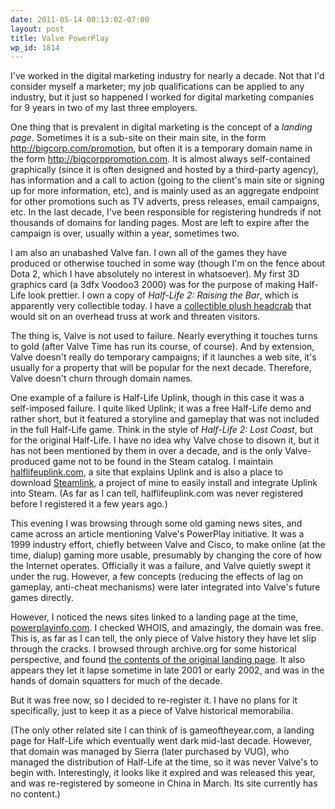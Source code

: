 ```yaml
---
date: 2011-05-14 00:13:02-07:00
layout: post
title: Valve PowerPlay
wp_id: 1814
---
```

I've worked in the digital marketing industry for nearly a decade. Not that I'd consider myself a marketer; my job qualifications can be applied to any industry, but it just so happened I worked for digital marketing companies for 9 years in two of my last three employers.

One thing that is prevalent in digital marketing is the concept of a _landing page_. Sometimes it is a sub-site on their main site, in the form http://bigcorp.com/promotion, but often it is a temporary domain name in the form http://bigcorppromotion.com. It is almost always self-contained graphically (since it is often designed and hosted by a third-party agency), has information and a call to action (going to the client's main site or signing up for more information, etc), and is mainly used as an aggregate endpoint for other promotions such as TV adverts, press releases, email campaigns, etc. In the last decade, I've been responsible for registering hundreds if not thousands of domains for landing pages. Most are left to expire after the campaign is over, usually within a year, sometimes two.

I am also an unabashed Valve fan. I own all of the games they have produced or otherwise touched in some way (though I'm on the fence about Dota 2, which I have absolutely no interest in whatsoever). My first 3D graphics card (a 3dfx Voodoo3 2000) was for the purpose of making Half-Life look prettier. I own a copy of _Half-Life 2: Raising the Bar_, which is apparently very collectible today. I have a [collectible plush headcrab](http://www.flickr.com/photos/fo0bar/4399213287/) that would sit on an overhead truss at work and threaten visitors.

The thing is, Valve is not used to failure. Nearly everything it touches turns to gold (after Valve Time has run its course, of course). And by extension, Valve doesn't really do temporary campaigns; if it launches a web site, it's usually for a property that will be popular for the next decade. Therefore, Valve doesn't churn through domain names.

One example of a failure is Half-Life Uplink, though in this case it was a self-imposed failure. I quite liked Uplink; it was a free Half-Life demo and rather short, but it featured a storyline and gameplay that was not included in the full Half-Life game. Think in the style of _Half-Life 2: Lost Coast_, but for the original Half-Life. I have no idea why Valve chose to disown it, but it has not been mentioned by them in over a decade, and is the only Valve-produced game not to be found in the Steam catalog. I maintain [halflifeuplink.com](http://www.halflifeuplink.com/), a site that explains Uplink and is also a place to download [Steamlink](http://www.halflifeuplink.com/steamlink/), a project of mine to easily install and integrate Uplink into Steam. (As far as I can tell, halflifeuplink.com was never registered before I registered it a few years ago.)

This evening I was browsing through some old gaming news sites, and came across an article mentioning Valve's PowerPlay initiative. It was a 1999 industry effort, chiefly between Valve and Cisco, to make online (at the time, dialup) gaming more usable, presumably by changing the core of how the Internet operates. Officially it was a failure, and Valve quietly swept it under the rug. However, a few concepts (reducing the effects of lag on gameplay, anti-cheat mechanisms) were later integrated into Valve's future games directly.

However, I noticed the news sites linked to a landing page at the time, [powerplayinfo.com](http://www.powerplayinfo.com/). I checked WHOIS, and amazingly, the domain was free. This is, as far as I can tell, the only piece of Valve history they have let slip through the cracks. I browsed through archive.org for some historical perspective, and found [the contents of the original landing page](http://replay.web.archive.org/20010322195518/http://www.powerplayinfo.com/). It also appears they let it lapse sometime in late 2001 or early 2002, and was in the hands of domain squatters for much of the decade.

But it was free now, so I decided to re-register it. I have no plans for it specifically, just to keep it as a piece of Valve historical memorabilia.

(The only other related site I can think of is gameoftheyear.com, a landing page for Half-Life which eventually went dark mid-last decade. However, that domain was managed by Sierra (later purchased by VUG), who managed the distribution of Half-Life at the time, so it was never Valve's to begin with. Interestingly, it looks like it expired and was released this year, and was re-registered by someone in China in March. Its site currently has no content.)
